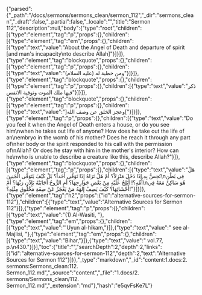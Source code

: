 {"parsed":{"_path":"/docs/sermons/sermons_clean/sermon_112","_dir":"sermons_clean","_draft":false,"_partial":false,"_locale":"","title":"Sermon 112","description":null,"body":{"type":"root","children":[{"type":"element","tag":"p","props":{},"children":[{"type":"element","tag":"em","props":{},"children":[{"type":"text","value":"About the Angel of Death and departure of spirit [and man's incapacity\nto describe Allah]"}]}]},{"type":"element","tag":"blockquote","props":{},"children":[{"type":"element","tag":"p","props":{},"children":[{"type":"text","value":"ومن خطبة له (عليه السلام)"}]}]},{"type":"element","tag":"blockquote","props":{},"children":[{"type":"element","tag":"p","props":{},"children":[{"type":"text","value":"ذكر فيها ملك الموت وتوفية الانفس"}]}]},{"type":"element","tag":"blockquote","props":{},"children":[{"type":"element","tag":"p","props":{},"children":[{"type":"text","value":"]وعجز الخلق عن وصف الله["}]}]},{"type":"element","tag":"p","props":{},"children":[{"type":"text","value":"Do you feel it when the Angel of Death enters a house, or do you see him\nwhen he takes out life of anyone? How does he take out the life of an\nembryo in the womb of his mother? Does he reach it through any part of\nher body or the spirit responded to his call with the permission of\nAllah? Or does he stay with him in the mother's interior? How can he\nwho is unable to describe a creature like this, describe Allah?"}]},{"type":"element","tag":"blockquote","props":{},"children":[{"type":"element","tag":"p","props":{},"children":[{"type":"text","value":"هَلْ تُحِسُّ بِهِ إِذَا دَخَلَ مَنْزِلاً؟ أَمْ هَلْ تَرَاهُ إِذَا تَوَفَّى أَحَداً؟ بَلْ كَيْفَ يَتَوَفَّى الْجَنِينَ\nفِي بَطْنِ أُمِّهِ؟! أَيَلِجُ عَلَيْهِ مِنْ بَعْضِ جَوَارِحِهَا؟ أَمِ الرُّوحُ أَجَابَتْهُ بَإِذْنِ رَبِّهَا؟ أَمْ\nهُوَ سَاكِنٌ مَعَهُ فِي أَحْشَائِهَا؟ كَيْفَ يَصِفُ إِلهَهُ مَنْ يَعْجَزُ عَنْ صِفَةِ مَخْلُوق مِثْلِهِ؟!"}]}]},{"type":"element","tag":"h2","props":{"id":"alternative-sources-for-sermon-112"},"children":[{"type":"text","value":"Alternative Sources for Sermon 112"}]},{"type":"element","tag":"p","props":{},"children":[{"type":"text","value":"(1) Al-Wasiti, "},{"type":"element","tag":"em","props":{},"children":[{"type":"text","value":"'Uyun al-hikam,"}]},{"type":"text","value":" see al-Majlisi, "},{"type":"element","tag":"em","props":{},"children":[{"type":"text","value":"Bihar,"}]},{"type":"text","value":" vol.77, p.\n430."}]}],"toc":{"title":"","searchDepth":2,"depth":2,"links":[{"id":"alternative-sources-for-sermon-112","depth":2,"text":"Alternative Sources for Sermon 112"}]}},"_type":"markdown","_id":"content:1.docs:2. sermons:Sermons_clean:112. Sermon_112.md","_source":"content","_file":"1.docs/2. sermons/Sermons_clean/112. Sermon_112.md","_extension":"md"},"hash":"e5qvFsKe7L"}